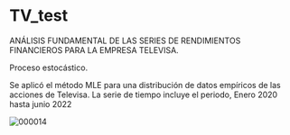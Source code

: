 
# TV_test

ANÁLISIS FUNDAMENTAL DE LAS SERIES DE RENDIMIENTOS FINANCIEROS PARA LA EMPRESA TELEVISA.

Proceso estocástico.

Se aplicó el método MLE para una distribución de datos empíricos de las acciones de Televisa.
La serie de tiempo incluye el periodo, Enero 2020 hasta junio 2022

![000014](https://user-images.githubusercontent.com/74169589/176993955-af230ee7-ee84-4e2b-9281-70585efc8a2f.png)

